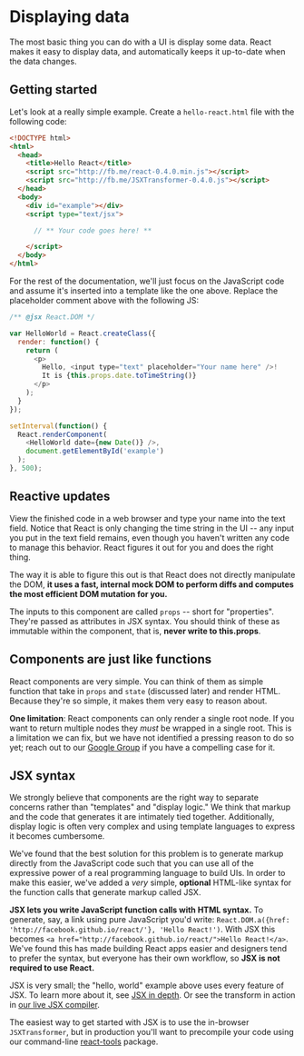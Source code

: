 # Displaying data

The most basic thing you can do with a UI is display some data. React makes it easy to display data, and automatically keeps it up-to-date when the data changes.

## Getting started

Let's look at a really simple example. Create a `hello-react.html` file with the following code:

```html
<!DOCTYPE html>
<html>
  <head>
    <title>Hello React</title>
    <script src="http://fb.me/react-0.4.0.min.js"></script>
    <script src="http://fb.me/JSXTransformer-0.4.0.js"></script>
  </head>
  <body>
    <div id="example"></div>
    <script type="text/jsx">

      // ** Your code goes here! **

    </script>
  </body>
</html>
```

For the rest of the documentation, we'll just focus on the JavaScript code and assume it's inserted into a template like the one above. Replace the placeholder comment above with the following JS:

```javascript
/** @jsx React.DOM */

var HelloWorld = React.createClass({
  render: function() {
    return (
      <p>
        Hello, <input type="text" placeholder="Your name here" />!
        It is {this.props.date.toTimeString()}
      </p>
    );
  }
});

setInterval(function() {
  React.renderComponent(
    <HelloWorld date={new Date()} />,
    document.getElementById('example')
  );
}, 500);
```

## Reactive updates

View the finished code in a web browser and type your name into the text field. Notice that React is only changing the time string in the UI -- any input you put in the text field remains, even though you haven't written any code to manage this behavior. React figures it out for you and does the right thing.

The way it is able to figure this out is that React does not directly manipulate the DOM, **it uses a fast, internal mock DOM to perform diffs and computes the most efficient DOM mutation for you.**

The inputs to this component are called `props` -- short for "properties". They're passed as attributes in JSX syntax. You should think of these as immutable within the component, that is, **never write to this.props**.

## Components are just like functions

React components are very simple. You can think of them as simple function that take in `props` and `state` (discussed later) and render HTML. Because they're so simple, it makes them very easy to reason about.

**One limitation**: React components can only render a single root node. If you want to return multiple nodes they *must* be wrapped in a single root. This is a limitation we can fix, but we have not identified a pressing reason to do so yet; reach out to our [Google Group](http://groups.google.com/group/reactjs) if you have a compelling case for it.

## JSX syntax

We strongly believe that components are the right way to separate concerns rather than "templates" and "display logic." We think that markup and the code that generates it are intimately tied together. Additionally, display logic is often very complex and using template languages to express it becomes cumbersome.

We've found that the best solution for this problem is to generate markup directly from the JavaScript code such that you can use all of the expressive power of a real programming language to build UIs. In order to make this easier, we've added a *very* simple, **optional** HTML-like syntax for the function calls that generate markup called JSX.

**JSX lets you write JavaScript function calls with HTML syntax.** To generate, say, a link using pure JavaScript you'd write: `React.DOM.a({href: 'http://facebook.github.io/react/'}, 'Hello React!')`. With JSX this becomes `<a href="http://facebook.github.io/react/">Hello React!</a>`. We've found this has made building React apps easier and designers tend to prefer the syntax, but everyone has their own workflow, so **JSX is not required to use React.**

JSX is very small; the "hello, world" example above uses every feature of JSX. To learn more about it, see [JSX in depth](./02.1-jsx-in-depth.md). Or see the transform in action in [our live JSX compiler](/react/jsx-compiler.html).

The easiest way to get started with JSX is to use the in-browser `JSXTransformer`, but in production you'll want to precompile your code using our command-line [react-tools](http://npmjs.org/package/react-tools) package.